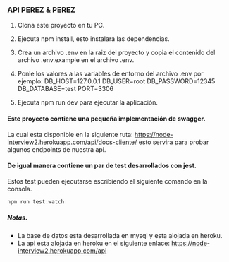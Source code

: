 ### API PEREZ & PEREZ

1. Clona este proyecto en tu PC.
2. Ejecuta npm install, esto instalara las dependencias.
3. Crea un archivo .env en la raiz del proyecto y copia el contenido del archivo .env.example en el archivo .env.
4. Ponle los valores a las variables de entorno del archivo .env por ejemplo:
    DB_HOST=127.0.0.1
	DB_USER=root
    DB_PASSWORD=12345
    DB_DATABASE=test
    PORT=3306

5. Ejecuta npm run dev para ejecutar la aplicación.

####  Este proyecto contiene una pequeña implementación de swagger.
La cual esta disponible en la siguiente ruta:
https://node-interview2.herokuapp.com/api/docs-cliente/
esto servira para probar algunos endpoints de nuestra api.

#### De igual manera contiene un par de test desarrollados con jest.
Estos test pueden ejecutarse escribiendo el siguiente comando en la consola.
```python
npm run test:watch
```
##### Notas.
- La base de datos esta desarrollada en mysql y esta alojada en heroku.
- La api esta alojada en heroku en el siguiente enlace:
https://node-interview2.herokuapp.com/api
